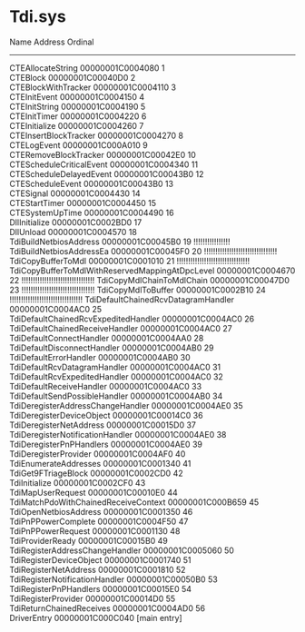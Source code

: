 # Tdi.sys
Name                                            Address          Ordinal     
----                                            -------          -------     
CTEAllocateString                               00000001C0004080 1           
CTEBlock                                        00000001C00040D0 2           
CTEBlockWithTracker                             00000001C0004110 3           
CTEInitEvent                                    00000001C0004150 4           
CTEInitString                                   00000001C0004190 5           
CTEInitTimer                                    00000001C0004220 6           
CTEInitialize                                   00000001C0004260 7           
CTEInsertBlockTracker                           00000001C0004270 8           
CTELogEvent                                     00000001C000A010 9           
CTERemoveBlockTracker                           00000001C00042E0 10          
CTEScheduleCriticalEvent                        00000001C0004340 11          
CTEScheduleDelayedEvent                         00000001C00043B0 12          
CTEScheduleEvent                                00000001C00043B0 13          
CTESignal                                       00000001C0004430 14          
CTEStartTimer                                   00000001C0004450 15          
CTESystemUpTime                                 00000001C0004490 16          
DllInitialize                                   00000001C0002BD0 17          
DllUnload                                       00000001C0004570 18          
TdiBuildNetbiosAddress                          00000001C00045B0 19           !!!!!!!!!!!!!!!!         
TdiBuildNetbiosAddressEa                        00000001C00045F0 20           !!!!!!!!!!!!!!!!!!!!!!!!!!!!!!!!
TdiCopyBufferToMdl                              00000001C0001010 21           !!!!!!!!!!!!!!!!!!!!!!!!!!!!!!!!
TdiCopyBufferToMdlWithReservedMappingAtDpcLevel 00000001C0004670 22           !!!!!!!!!!!!!!!!!!!!!!!!!!!!!!!!
TdiCopyMdlChainToMdlChain                       00000001C00047D0 23           !!!!!!!!!!!!!!!!!!!!!!!!!!!!!!!!
TdiCopyMdlToBuffer                              00000001C0002B10 24           !!!!!!!!!!!!!!!!!!!!!!!!!!!!!!!!
TdiDefaultChainedRcvDatagramHandler             00000001C0004AC0 25          
TdiDefaultChainedRcvExpeditedHandler            00000001C0004AC0 26          
TdiDefaultChainedReceiveHandler                 00000001C0004AC0 27          
TdiDefaultConnectHandler                        00000001C0004AA0 28          
TdiDefaultDisconnectHandler                     00000001C0004AB0 29          
TdiDefaultErrorHandler                          00000001C0004AB0 30          
TdiDefaultRcvDatagramHandler                    00000001C0004AC0 31          
TdiDefaultRcvExpeditedHandler                   00000001C0004AC0 32          
TdiDefaultReceiveHandler                        00000001C0004AC0 33          
TdiDefaultSendPossibleHandler                   00000001C0004AB0 34          
TdiDeregisterAddressChangeHandler               00000001C0004AE0 35          
TdiDeregisterDeviceObject                       00000001C00014C0 36          
TdiDeregisterNetAddress                         00000001C00015D0 37          
TdiDeregisterNotificationHandler                00000001C0004AE0 38          
TdiDeregisterPnPHandlers                        00000001C0004AE0 39          
TdiDeregisterProvider                           00000001C0004AF0 40          
TdiEnumerateAddresses                           00000001C0001340 41          
TdiGet9FTriageBlock                             00000001C0002CD0 42          
TdiInitialize                                   00000001C0002CF0 43          
TdiMapUserRequest                               00000001C00010E0 44          
TdiMatchPdoWithChainedReceiveContext            00000001C000B659 45          
TdiOpenNetbiosAddress                           00000001C0001350 46          
TdiPnPPowerComplete                             00000001C0004F50 47          
TdiPnPPowerRequest                              00000001C0001130 48          
TdiProviderReady                                00000001C00015B0 49          
TdiRegisterAddressChangeHandler                 00000001C0005060 50          
TdiRegisterDeviceObject                         00000001C0001740 51          
TdiRegisterNetAddress                           00000001C0001810 52          
TdiRegisterNotificationHandler                  00000001C00050B0 53          
TdiRegisterPnPHandlers                          00000001C00015E0 54          
TdiRegisterProvider                             00000001C00014D0 55          
TdiReturnChainedReceives                        00000001C0004AD0 56          
DriverEntry                                     00000001C000C040 [main entry]
